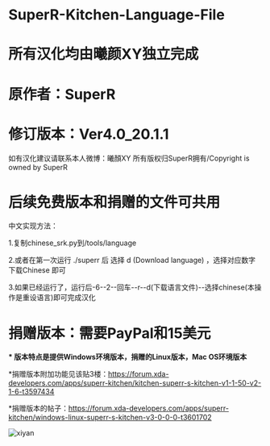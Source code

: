# SuperR-Kitchen-Language-File
# 所有汉化均由曦颜XY独立完成

# 原作者：SuperR

# 修订版本：Ver4.0_20.1.1

如有汉化建议请联系本人微博：曦顏XY
所有版权归SuperR拥有/Copyright is owned by SuperR

# 后续免费版本和捐赠的文件可共用

  中文实现方法：
  
  1.复制chinese_srk.py到/tools/language
  
  2.或者在第一次运行 ./superr 后  选择 d (Download language) ，选择对应数字 下载Chinese 即可
	
  3.如果已经运行了，运行后-6--2--回车--r--d(下载语言文件)--选择chinese(本操作是重设语言)即可完成汉化

# 捐赠版本：需要PayPal和15美元

<b>* 版本特点是提供Windows环境版本，捐赠的Linux版本，Mac OS环境版本</b>

*捐赠版本附加功能见该贴3楼：https://forum.xda-developers.com/apps/superr-kitchen/kitchen-superr-s-kitchen-v1-1-50-v2-1-6-t3597434

*捐赠版本的帖子：https://forum.xda-developers.com/apps/superr-kitchen/windows-linux-superr-s-kitchen-v3-0-0-0-t3601702

![xiyan](https://static.oschina.net/uploads/space/2018/0304/205036_oCQY_2700265.png "xiyan")
